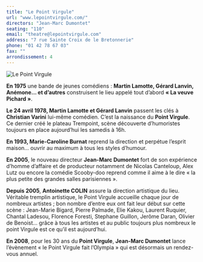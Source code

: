 ```yaml
---
title: "Le Point Virgule"
url: "www.lepointvirgule.com/"
directors: "Jean-Marc Dumontet"
seating: "110"
email: "theatre@lepointvirgule.com"
address: "7 rue Sainte Croix de le Bretonnerie"
phone: "01 42 78 67 03"
fax: ""
arrondissement: 4
---
```


![Le Point Virgule](../images/4eme/le-point-virgule/le-point-virgule-1.jpg)

**En 1975** une bande de jeunes comédiens : **Martin Lamotte, Gérard Lanvin, Anémone… et d’autres** construisent le lieu appelé tout d’abord **« La veuve Pichard »**.

**Le 24 avril 1978, Martin Lamotte et Gérard Lanvin** passent les clés à **Christian Varini** lui-même comédien. C’est la naissance du **Point Virgule**. Ce dernier créé le plateau Trempoint, scène découverte d’humoristes toujours en place aujourd’hui les samedis à 16h.
	
**En 1993, Marie-Caroline Burnat** reprend la direction et perpétue l’esprit maison… ouvrir au maximum à tous les styles d’humour.
 
**En 2005**, le nouveau directeur **Jean-Marc Dumontet** fort de son expérience d’homme d’affaire et de producteur notamment de Nicolas Canteloup, Alex Lutz ou encore la comédie Scooby-doo reprend comme il aime à le dire « la plus petite des grandes salles parisiennes ».

**Depuis 2005**, **Antoinette COLIN** assure la direction artistique du lieu. 
Véritable tremplin artistique, le Point Virgule accueille chaque jour de nombreux artistes ; bon nombre d’entre eux ont fait leur début sur cette scène : Jean-Marie Bigard, Pierre Palmade, Elie Kakou, Laurent Ruquier, Chantal Ladesou, Florence Foresti, Stephane Guillon, Jerôme Daran, Olivier de Benoist… grâce à tous les artistes et au public toujours plus nombreux le point Virgule est ce qu’il est aujourd’hui.

**En 2008**, pour les 30 ans du **Point Virgule**, **Jean-Marc Dumontet** lance l’évènement « le Point Virgule fait l’Olympia » qui est désormais un rendez-vous annuel.

